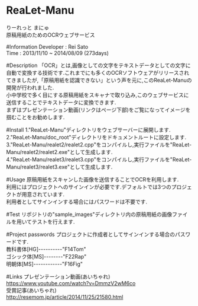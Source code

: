 # ReaLet-Manu
りーれっと まにゅ  
原稿用紙のためのOCRウェブサービス

#Information
Developer : Rei Sato  
Time : 2013/11/10 ~ 2014/08/09 (273days)

#Description
「OCR」とは,画像としての文字をテキストデータとしての文字に自動で変換する技術です.これまでにも多くのOCRソフトウェアがリリースされてきましたが,「原稿用紙を認識できない」という声を元に,このReaLet-Manuの開発が行われました.  
小中学校で多く目にする原稿用紙をスキャナで取り込み,このウェブサービスに送信することでテキストデータに変換できます.  
まずはプレゼンテーション動画(リンクはページ下部)をご覧になってイメージを掴むことをお勧めします.




#Install
1."ReaLet-Manu"ディレクトリをウェブサーバーに展開します.  
2."ReaLet-Manu/doc_root"ディレクトリをドキュメントルートに設定します.  
3."ReaLet-Manu/realet2/realet2.cpp"をコンパイルし,実行ファイルを"ReaLet-Manu/realet2/realet2.exe"として生成します.  
4."ReaLet-Manu/realet3/realet3.cpp"をコンパイルし,実行ファイルを"ReaLet-Manu/realet3/realet3.exe"として生成します.




#Usage
原稿用紙をスキャンした画像を送信することでOCRを利用します.  
利用にはプロジェクトへのサインインが必要です.デフォルトでは3つのプロジェクトが用意されています.  
利用者としてサインインする場合にはパスワードは不要です.



#Test
リポジトリの"sample_images"ディレクトリ内の原稿用紙の画像ファイルを用いてテストを行えます.



#Project passwords
プロジェクトに作成者としてサインインする場合のパスワードです.  
教科書体[HG]----------"F14Tom"  
ゴシック体[MS]--------"F22Rap"  
明朝体[MS]------------"F16Fig"



#Links
プレゼンテーション動画(あいちゃれ)  
https://www.youtube.com/watch?v=DmmzV2wM6co  
受賞記事(あいちゃれ)  
http://resemom.jp/article/2014/11/25/21580.html

